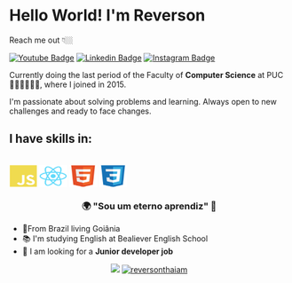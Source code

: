 # Hello World! I'm Reverson
Reach me out 👇🏼

[![Youtube Badge](https://img.shields.io/badge/-Youtube-FF0000?style=flat-square&labelColor=FF0000&logo=youtube&logoColor=white&link=https://www.youtube.com/channel/UC9fg9wdxhlwPRUVzHucPRAg/videos)](https://www.youtube.com/channel/UC9fg9wdxhlwPRUVzHucPRAg/videos) [![Linkedin Badge](https://img.shields.io/badge/-LinkedIn-blue?style=flat-square&logo=Linkedin&logoColor=white&link=https://www.linkedin.com/in/reverson-thaiam-8a08511b2/)](https://www.linkedin.com/in/reverson-thaiam-8a08511b2/) [![Instagram Badge](https://img.shields.io/badge/-Instagram-violet?style=flat-square&logo=Instagram&logoColor=white&link=https://www.instagram.com/reverson_thayan/)](https://www.instagram.com/reverson_thayan/) 

Currently doing the last period of the Faculty of **Computer Science** at PUC 👨🏻‍💻👨🏻‍🎓, where I joined in 2015.

I'm passionate about solving problems and learning. Always open to new challenges and ready to face changes.

<h2>I have skills in:</h2>
<div style="display: inline_block"><br>
  <img align="center" alt="JavaScript" height="40" width="50" src="https://raw.githubusercontent.com/devicons/devicon/master/icons/javascript/javascript-plain.svg">
  <img align="center" alt="React" height="40" width="50"  src="https://raw.githubusercontent.com/devicons/devicon/master/icons/react/react-original.svg">
  <img align="center" alt="HTML" height="40" width="50" src="https://raw.githubusercontent.com/devicons/devicon/master/icons/html5/html5-original.svg">
  <img align="center" alt="CSS" height="40" width="50"  src="https://raw.githubusercontent.com/devicons/devicon/master/icons/css3/css3-original.svg">
</div>

<h3 align="center">
 🌍  "Sou um eterno aprendiz"  🧠
</h3>

-  📍From Brazil living Goiânia
-   📚 I'm studying English at Bealiever English School
-    🔎 I am looking for a **Junior developer job**


<p align = "center">
  <a href="https://github.com/reversonthaiam"><img src="https://github-readme-stats.vercel.app/api/top-langs/?username=reversonthaiam&layout=compact&theme=radical"/></a> 
  <a href="https://github.com/reversonthaiam"><img src="https://github-readme-stats.vercel.app/api?username=reversonthaiam&show_icons=true&theme=radical&include_all_commits=true&count_private=true" alt="reversonthaiam"/></a>
</p> 
